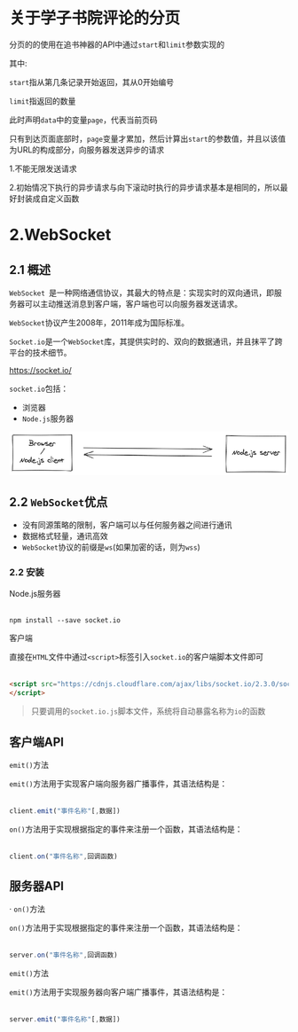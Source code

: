 # 关于学子书院评论的分页

分页的的使用在追书神器的API中通过`start`和`limit`参数实现的

其中:

`start`指从第几条记录开始返回，其从0开始编号

`limit`指返回的数量

此时声明`data`中的变量`page`，代表当前页码

只有到达页面底部时，`page`变量才累加，然后计算出`start`的参数值，并且以该值为URL的构成部分，向服务器发送异步的请求

1.不能无限发送请求

2.初始情况下执行的异步请求与向下滚动时执行的异步请求基本是相同的，所以最好封装成自定义函数

# 2.WebSocket

## 2.1 概述

`WebSocket `是一种网络通信协议，其最大的特点是：实现实时的双向通讯，即服务器可以主动推送消息到客户端，客户端也可以向服务器发送请求。

`WebSocket`协议产生2008年，2011年成为国际标准。

`Socket.io`是一个`WebSocket`库，其提供实时的、双向的数据通讯，并且抹平了跨平台的技术细节。

https://socket.io/

`socket.io`包括：

- 浏览器
- `Node.js`服务器

![](assets/note/bidirectional-communication.png)

## 2.2 `WebSocket`优点

- 没有同源策略的限制，客户端可以与任何服务器之间进行通讯
- 数据格式轻量，通讯高效
- `WebSocket`协议的前缀是`ws`(如果加密的话，则为`wss`)

### 2.2 安装

Node.js服务器

```shell

npm install --save socket.io

```

客户端

直接在`HTML`文件中通过`<script>`标签引入`socket.io`的客户端脚本文件即可

```html

<script src="https://cdnjs.cloudflare.com/ajax/libs/socket.io/2.3.0/socket.io.js">
</script>


```

> 只要调用的`socket.io.js`脚本文件，系统将自动暴露名称为`io`的函数

## 客户端API

`emit()`方法

`emit()`方法用于实现客户端向服务器广播事件，其语法结构是：

```javascript

client.emit("事件名称"[,数据])

```

`on()`方法用于实现根据指定的事件来注册一个函数，其语法结构是：

```javascript

client.on("事件名称",回调函数)

```

## 服务器API

 · `on()`方法

`on()`方法用于实现根据指定的事件来注册一个函数，其语法结构是：

```javascript

server.on("事件名称",回调函数)

```

`emit()`方法

`emit()`方法用于实现服务器向客户端广播事件，其语法结构是：

```javascript

server.emit("事件名称"[,数据])

```

